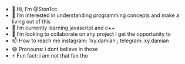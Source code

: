 - 👋 Hi, I’m @Ston1cc
- 👀 I’m interested in understanding programming concepts and make a living out of this      
- 🌱 I’m currently learning javascript and c++
- 💞️ I’m looking to collaborate on any project I get the opportunity to
- 📫 How to reach me instagram: 1xy.damian ;  telegram: xy.damian
- 😄 Pronouns: i dont believe in those
- ⚡ Fun fact: i am not that fan tho

<!---
Ston1cc/Ston1cc is a ✨ special ✨ repository because its `README.md` (this file) appears on your GitHub profile.
You can click the Preview link to take a look at your changes.
--->
